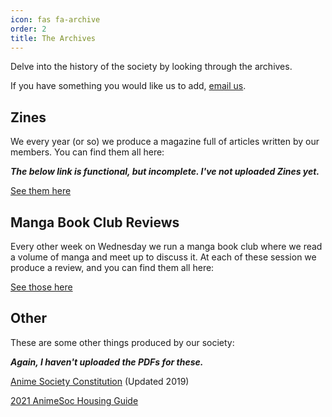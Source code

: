 ```yaml
---
icon: fas fa-archive
order: 2
title: The Archives
---
```

Delve into the history of the society by looking through the archives.

If you have something you would like us to add, [email us](mailto:example@example.com).

## Zines

We every year (or so) we produce a magazine full of articles written by our members. You can find them all here: 

_**The below link is functional, but incomplete. I've not uploaded Zines yet.**_

[See them here](/categories/zine/)

## Manga Book Club Reviews

Every other week on Wednesday we run a manga book club where we read a volume of manga and meet up to discuss it. At each of these session we produce a review, and you can find them all here:

[See those here](/categories/mbc/)

## Other

These are some other things produced by our society:

_**Again, I haven't uploaded the PDFs for these.**_

[Anime Society Constitution](https://example.com) (Updated 2019)

[2021 AnimeSoc Housing Guide](https://example.com)